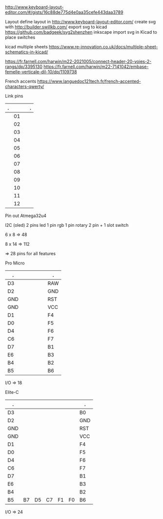 http://www.keyboard-layout-editor.com/#/gists/16c88de775d4e0aa35cefe443daa3789



Layout
define layout in http://www.keyboard-layout-editor.com/
create svg with http://builder.swillkb.com/
export svg to kicad https://github.com/badgeek/svg2shenzhen
inkscape
import svg in Kicad to place switches

kicad multiple sheets
https://www.re-innovation.co.uk/docs/multiple-sheet-schematics-in-kicad/

https://fr.farnell.com/harwin/m22-2021005/connect-header-20-voies-2-rangs/dp/3395130
https://fr.farnell.com/harwin/m22-7141042/embase-femelle-verticale-dil-10/dp/1109738

French accents
https://www.languedoc121tech.fr/french-accented-characters-qwerty/


Link pins

.   |    |  |    .
----|----|--|-----  
    | 01 |  |     
    | 02 |  |     
    | 03 |  |     
    | 04 |  |     
    | 05 |  |     
    | 06 |  |     
    | 07 |  |     
    | 08 |  |     
    | 09 |  |     
    | 10 |  |     
    | 11 |  |     
    | 12 |  |     





Pin out
Atmega32u4


I2C (oled) 2 pins
led 1 pin
rgb 1 pin
rotary 2 pin + 1 slot switch


6 x 8 => 48

8 x 14 => 112

=> 28 pins for all features



Pro Micro


.   |  |  |  |  |  |    .
----|--|--|--|--|--|-----  
D3  |  |  |  |  |  |  RAW
D2  |  |  |  |  |  |  GND
GND |  |  |  |  |  |  RST
GND |  |  |  |  |  |  VCC
D1  |  |  |  |  |  |  F4
D0  |  |  |  |  |  |  F5
D4  |  |  |  |  |  |  F6
C6  |  |  |  |  |  |  F7
D7  |  |  |  |  |  |  B1
E6  |  |  |  |  |  |  B3
B4  |  |  |  |  |  |  B2
B5  |  |  |  |  |  |  B6

I/O => 18



Elite-C

.   |    |    |    |    |    |    .
----|----|----|----|----|----|-----  
D3  |    |    |    |    |    |  B0
D2  |    |    |    |    |    |  GND
GND |    |    |    |    |    |  RST
GND |    |    |    |    |    |  VCC
D1  |    |    |    |    |    |  F4
D0  |    |    |    |    |    |  F5
D4  |    |    |    |    |    |  F6
C6  |    |    |    |    |    |  F7
D7  |    |    |    |    |    |  B1
E6  |    |    |    |    |    |  B3
B4  |    |    |    |    |    |  B2
B5  | B7 | D5 | C7 | F1 | F0 |  B6

I/O => 24




